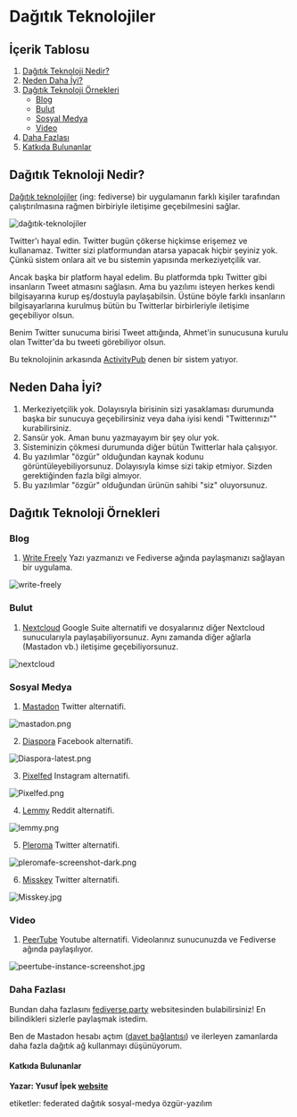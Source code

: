 # Dağıtık Teknolojiler

## İçerik Tablosu
1. [Dağıtık Teknoloji Nedir?](#dağıtık-teknoloji-nedir)
2. [Neden Daha İyi?](#neden-daha-i̇yi)
3. [Dağıtık Teknoloji Örnekleri](#dağıtık-teknoloji-örnekleri)
	- [Blog](#blog)
	- [Bulut](#bulut)
	- [Sosyal Medya](#sosyal-medya)
	- [Video](#video)
4. [Daha Fazlası](#daha-fazlası)
5. [Katkıda Bulunanlar](#katkıda-bulunanlar)

## Dağıtık Teknoloji Nedir?

[Dağıtık teknolojiler](https://en.wikipedia.org/wiki/Fediverse) (ing: fediverse) bir uygulamanın farklı kişiler tarafından çalıştırılmasına rağmen birbiriyle iletişime geçebilmesini sağlar.

![dağıtık-teknolojiler](https://i.ibb.co/7JXYx3Q/4XaAey1.jpg)

Twitter'ı hayal edin. Twitter bugün çökerse hiçkimse erişemez ve kullanamaz. Twitter sizi platformundan atarsa yapacak hiçbir şeyiniz yok. Çünkü sistem onlara ait ve bu sistemin yapısında merkeziyetçilik var.

Ancak başka bir platform hayal edelim. Bu platformda tıpkı Twitter gibi insanların Tweet atmasını sağlasın. Ama bu yazılımı isteyen herkes kendi bilgisayarına kurup eş/dostuyla paylaşabilsin. Üstüne böyle farklı insanların bilgisayarlarına kurulmuş bütün bu Twitterlar birbirleriyle iletişime geçebiliyor olsun.

Benim Twitter sunucuma birisi Tweet attığında, Ahmet'in sunucusuna kurulu olan Twitter'da bu tweeti görebiliyor olsun.

Bu teknolojinin arkasında [ActivityPub](https://en.wikipedia.org/wiki/ActivityPub) denen bir sistem yatıyor.

## Neden Daha İyi?

1. Merkeziyetçilik yok. Dolayısıyla birisinin sizi yasaklaması durumunda başka bir sunucuya geçebilirsiniz veya daha iyisi kendi "Twitterınızı"" kurabilirsiniz.
2. Sansür yok. Aman bunu yazmayayım bir şey olur yok.
3. Sisteminizin çökmesi durumunda diğer bütün Twitterlar hala çalışıyor.
4. Bu yazılımlar "özgür" olduğundan kaynak kodunu görüntüleyebiliyorsunuz. Dolayısıyla kimse sizi takip etmiyor. Sizden gerektiğinden fazla bilgi almıyor.
5. Bu yazılımlar "özgür" olduğundan ürünün sahibi "siz" oluyorsunuz.

## Dağıtık Teknoloji Örnekleri

### Blog
1. [Write Freely](https://writefreely.org/) Yazı yazmanızı ve Fediverse ağında paylaşmanızı sağlayan bir uygulama.

![write-freely](https://i.ibb.co/SyxSF6D/pencil-reader.png)

### Bulut
1. [Nextcloud](https://apps.nextcloud.com/apps/social) Google Suite alternatifi ve dosyalarınız diğer Nextcloud sunucularıyla paylaşabiliyorsunuz. Aynı zamanda diğer ağlarla (Mastadon vb.) iletişime geçebiliyorsunuz.

![nextcloud](https://i.ibb.co/6sbJ8yy/nextcloud-files-sshot.png)

### Sosyal Medya
1. [Mastadon](https://joinmastodon.org/) Twitter alternatifi.

![mastadon.png](https://i.ibb.co/CKN9Vj8/screenshot-full-72c270b3.png)

2. [Diaspora](https://diasporafoundation.org/) Facebook alternatifi.

![Diaspora-latest.png](https://i.ibb.co/5Rc8tV9/Diaspora-latest.png)

3. [Pixelfed](https://pixelfed.org/) Instagram alternatifi.

![Pixelfed.png](https://i.ibb.co/QnLPSJn/Screen-Shot-2019-02-05-at-6-34-59-PM.png)

4. [Lemmy](https://join-lemmy.org/) Reddit alternatifi.

![lemmy.png](https://i.ibb.co/KVzKWtn/main-screen.png)

5. [Pleroma](https://pleroma.social/) Twitter alternatifi.

![pleromafe-screenshot-dark.png](https://i.ibb.co/mD3kW1L/pleromafe-screenshot-dark.png)

6. [Misskey](https://join.misskey.page/en-US/) Twitter alternatifi.

![Misskey.jpg](https://i.ibb.co/vXsyDnW/image.jpg)

### Video
1. [PeerTube](https://joinpeertube.org/) Youtube alternatifi. Videolarınız sunucunuzda ve Fediverse ağında paylaşılıyor.

![peertube-instance-screenshot.jpg](https://i.ibb.co/82X6xPx/peertube-instance-screenshot.jpg)

### Daha Fazlası

Bundan daha fazlasını [fediverse.party](https://fediverse.party/en/miscellaneous) websitesinden bulabilirsiniz! En bilindikleri sizlerle paylaşmak istedim.

Ben de Mastadon hesabı açtım ([davet bağlantısı](https://mastodon.social/invite/4KAUBuRw)) ve ilerleyen zamanlarda daha fazla dağıtık ağ kullanmayı düşünüyorum.

#### Katkıda Bulunanlar
**Yazar: Yusuf İpek [website](https://yusufipek.me)**

etiketler: federated dağıtık sosyal-medya özgür-yazılım

